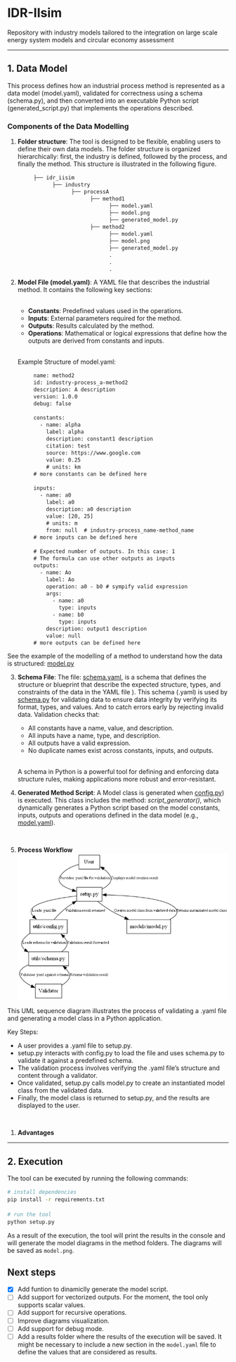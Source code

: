 # IDR-IIsim
Repository with industry models tailored to the integration on large scale energy system models and circular economy assessment
<hr>

## 1. Data Model

This process defines how an industrial process method is represented as a data model (model.yaml), validated for correctness using a schema (schema.py), and then converted into an executable Python script (generated_script.py) that implements the operations described.

### Components of the Data Modelling
1. **Folder structure**: The tool is designed to be flexible, enabling users to define their own data models. The folder structure is organized hierarchically: first, the industry is defined, followed by the process, and finally the method. This structure is illustrated in the following figure.

            ├── idr_iisim
                  ├── industry
                        ├── processA
                              ├── method1
                                    ├── model.yaml
                                    ├── model.png
                                    ├── generated_model.py
                              ├── method2
                                    ├── model.yaml
                                    ├── model.png
                                    ├── generated_model.py
                                    .
                                    .
                                    .

  
2. **Model File (model.yaml)**: A YAML file that describes the industrial method. It contains the following key sections:<br><br>
     - **Constants**: Predefined values used in the operations.
     - **Inputs**: External parameters required for the method.
     - **Outputs**: Results calculated by the method.
     - **Operations**: Mathematical or logical expressions that define how the outputs are derived from constants and inputs.

      <br>Example Structure of model.yaml:
            
            name: method2
            id: industry-process_a-method2
            description: A description
            version: 1.0.0
            debug: false

            constants:
              - name: alpha
                label: alpha
                description: constant1 description
                citation: test
                source: https://www.google.com
                value: 0.25
                # units: km
            # more constants can be defined here

            inputs:
              - name: a0
                label: a0
                description: a0 description
                value: [20, 25]
                # units: m
                from: null  # industry-process_name-method_name
            # more inputs can be defined here

            # Expected number of outputs. In this case: 1
            # The formula can use other outputs as inputs
            outputs:
              - name: Ao
                label: Ao
                operation: a0 - b0 # sympify valid expression
                args:
                  - name: a0
                    type: inputs
                  - name: b0
                    type: inputs
                description: output1 description
                value: null
            # more outputs can be defined here


See the example of the modelling of a method to understand how the data is structured: [model.py](idr_iisim/industry/processA/method1/model.yaml)

3. **Schema File**: The file: [schema.yaml](config/schema.yaml), is a schema that defines the structure or blueprint that describe the expected structure, types, and constraints of the data in the YAML file ).  This schema (.yaml) is used by [schema.py](idr_iisim/utils/schema.py) for validating data to ensure data integrity by verifying its format, types, and values. And to catch errors early by rejecting invalid data. Validation checks that:
   - All constants have a name, value, and description.
   - All inputs have a name, type, and description.
   - All outputs have a valid expression.
   - No duplicate names exist across constants, inputs, and outputs.
  
   <br>A schema in Python is a powerful tool for defining and enforcing data structure rules, making applications more robust and error-resistant. 
   <br>

4. **Generated Method Script**: A Model class is generated when [config.py](idr_iisim/models/model.py)) is executed. This class includes the method: *script_generator()*, which dynamically generates a Python script based on the model constants, inputs, outputs and operations defined in the data model (e.g., [model.yaml](idr_iisim/industry/processA/method1/model.yaml)).
<br>

5. **Process Workflow**
  ![Data modeling workflow](docs/YAML_Model_Sequence_Diagram.png)

  This UML sequence diagram illustrates the process of validating a .yaml file and generating a model class in a Python application.

  Key Steps:
   - A user provides a .yaml file to setup.py.
   - setup.py interacts with config.py to load the file and uses schema.py to validate it against a predefined schema.
   - The validation process involves verifying the .yaml file’s structure and content through a validator.
   - Once validated, setup.py calls model.py to create an instantiated model class from the validated data.
   - Finally, the model class is returned to setup.py, and the results are displayed to the user.
<br>
 
1. **Advantages**

<hr>

## 2. Execution
The tool can be executed by running the following commands:
```bash
# install dependencies
pip install -r requirements.txt

# run the tool
python setup.py
```

As a result of the execution, the tool will print the results in the console and will generate the model diagrams in the
method folders. The diagrams will be saved as `model.png`.

## Next steps
- [x] Add funtion to dinamiclly generate the model script.
- [ ] Add support for vectorized outputs. For the moment, the tool only supports scalar values.
- [ ] Add support for recursive operations.
- [ ] Improve diagrams visualization.
- [ ] Add support for debug mode.
- [ ] Add a results folder where the results of the execution will be saved. It might be necessary to include a new
      section in the `model.yaml` file to define the values that are considered as results.